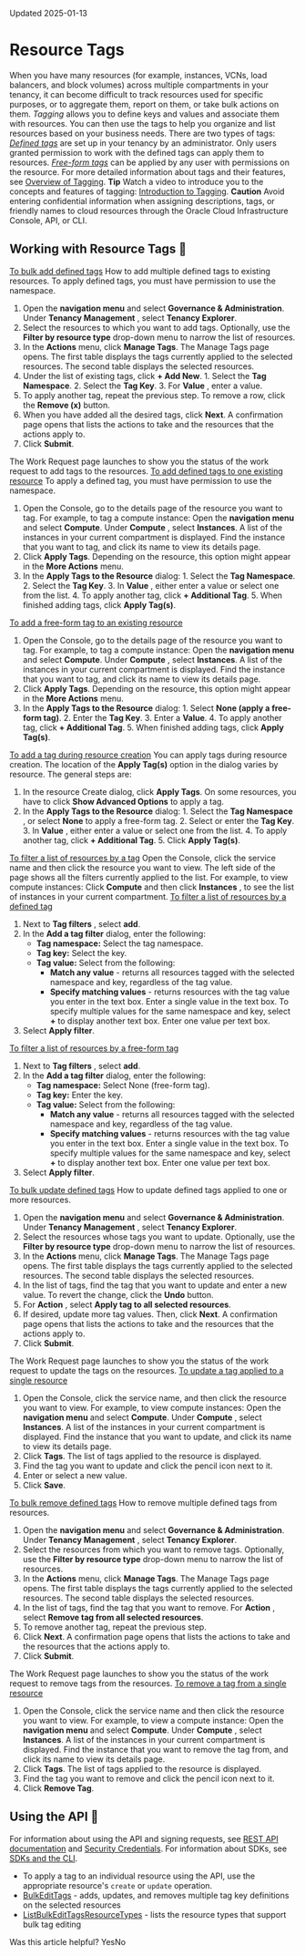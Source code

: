 Updated 2025-01-13
# Resource Tags
When you have many resources (for example, instances, VCNs, load balancers, and block volumes) across multiple compartments in your tenancy, it can become difficult to track resources used for specific purposes, or to aggregate them, report on them, or take bulk actions on them. _Tagging_ allows you to define keys and values and associate them with resources. You can then use the tags to help you organize and list resources based on your business needs.
There are two types of tags:
_[Defined tags](https://docs.oracle.com/iaas/Content/Tagging/Tasks/managingtagsandtagnamespaces.htm)_ are set up in your tenancy by an administrator. Only users granted permission to work with the defined tags can apply them to resources. 
_[Free-form tags](https://docs.oracle.com/iaas/Content/Tagging/Concepts/understandingfreeformtags.htm)_ can be applied by any user with permissions on the resource. 
For more detailed information about tags and their features, see [Overview of Tagging](https://docs.oracle.com/iaas/Content/Tagging/Concepts/taggingoverview.htm).
**Tip** Watch a video to introduce you to the concepts and features of tagging: [Introduction to Tagging](https://www.youtube.com/watch?v=7l5vQtxJFFE).
**Caution** Avoid entering confidential information when assigning descriptions, tags, or friendly names to cloud resources through the Oracle Cloud Infrastructure Console, API, or CLI.
## Working with Resource Tags 🔗 
[To bulk add defined tags](https://docs.oracle.com/en-us/iaas/Content/General/Concepts/resourcetags.htm)
How to add multiple defined tags to existing resources. To apply defined tags, you must have permission to use the namespace.
  1. Open the **navigation menu** and select **Governance & Administration**. Under **Tenancy Management** , select **Tenancy Explorer**.
  2. Select the resources to which you want to add tags. Optionally, use the **Filter by resource type** drop-down menu to narrow the list of resources.
  3. In the **Actions** menu, click **Manage Tags**.
The Manage Tags page opens. The first table displays the tags currently applied to the selected resources. The second table displays the selected resources.
  4. Under the list of existing tags, click **+ Add New**.
    1. Select the **Tag Namespace**.
    2. Select the **Tag Key**.
    3. For **Value** , enter a value.
  5. To apply another tag, repeat the previous step. To remove a row, click the **Remove (x)** button.
  6. When you have added all the desired tags, click **Next**.
A confirmation page opens that lists the actions to take and the resources that the actions apply to.
  7. Click **Submit**.


The Work Request page launches to show you the status of the work request to add tags to the resources.
[To add defined tags to one existing resource](https://docs.oracle.com/en-us/iaas/Content/General/Concepts/resourcetags.htm)
To apply a defined tag, you must have permission to use the namespace. 
  1. Open the Console, go to the details page of the resource you want to tag.
For example, to tag a compute instance: Open the **navigation menu** and select **Compute**. Under **Compute** , select **Instances**. A list of the instances in your current compartment is displayed. Find the instance that you want to tag, and click its name to view its details page.
  2. Click **Apply Tags**. Depending on the resource, this option might appear in the **More Actions** menu.
  3. In the **Apply Tags to the Resource** dialog:
    1. Select the **Tag Namespace**.
    2. Select the **Tag Key**.
    3. In **Value** , either enter a value or select one from the list.
    4. To apply another tag, click **+ Additional Tag**.
    5. When finished adding tags, click **Apply Tag(s)**.


[To add a free-form tag to an existing resource](https://docs.oracle.com/en-us/iaas/Content/General/Concepts/resourcetags.htm)
  1. Open the Console, go to the details page of the resource you want to tag.
For example, to tag a compute instance: Open the **navigation menu** and select **Compute**. Under **Compute** , select **Instances**. A list of the instances in your current compartment is displayed. Find the instance that you want to tag, and click its name to view its details page.
  2. Click **Apply Tags**. Depending on the resource, this option might appear in the **More Actions** menu.
  3. In the **Apply Tags to the Resource** dialog:
    1. Select **None (apply a free-form tag)**.
    2. Enter the **Tag Key**.
    3. Enter a **Value**.
    4. To apply another tag, click **+ Additional Tag**.
    5. When finished adding tags, click **Apply Tag(s)**.


[To add a tag during resource creation](https://docs.oracle.com/en-us/iaas/Content/General/Concepts/resourcetags.htm)
You can apply tags during resource creation. The location of the **Apply Tag(s)** option in the dialog varies by resource. The general steps are:
  1. In the resource Create dialog, click **Apply Tags**. 
On some resources, you have to click **Show Advanced Options** to apply a tag.
  2. In the **Apply Tags to the Resource** dialog:
    1. Select the **Tag Namespace** , or select **None** to apply a free-form tag.
    2. Select or enter the **Tag Key**.
    3. In **Value** , either enter a value or select one from the list.
    4. To apply another tag, click **+ Additional Tag**.
    5. Click **Apply Tag(s)**.


[To filter a list of resources by a tag](https://docs.oracle.com/en-us/iaas/Content/General/Concepts/resourcetags.htm)
Open the Console, click the service name and then click the resource you want to view. The left side of the page shows all the filters currently applied to the list.
For example, to view compute instances: Click **Compute** and then click **Instances** , to see the list of instances in your current compartment. 
[To filter a list of resources by a defined tag](https://docs.oracle.com/en-us/iaas/Content/General/Concepts/resourcetags.htm)
  1. Next to **Tag filters** , select **add**.
  2. In the **Add a tag filter** dialog, enter the following:
     * **Tag namespace:** Select the tag namespace.
     * **Tag key:** Select the key.
     * **Tag value:** Select from the following:
       * **Match any value** - returns all resources tagged with the selected namespace and key, regardless of the tag value.
       * **Specify matching values** - returns resources with the tag value you enter in the text box. Enter a single value in the text box. To specify multiple values for the same namespace and key, select **+** to display another text box. Enter one value per text box.
  3. Select **Apply filter**.


[To filter a list of resources by a free-form tag](https://docs.oracle.com/en-us/iaas/Content/General/Concepts/resourcetags.htm)
  1. Next to **Tag filters** , select **add**.
  2. In the **Add a tag filter** dialog, enter the following:
     * **Tag namespace:** Select None (free-form tag).
     * **Tag key:** Enter the key.
     * **Tag value:** Select from the following:
       * **Match any value** - returns all resources tagged with the selected namespace and key, regardless of the tag value.
       * **Specify matching values** - returns resources with the tag value you enter in the text box. Enter a single value in the text box. To specify multiple values for the same namespace and key, select **+** to display another text box. Enter one value per text box.
  3. Select **Apply filter**.


[To bulk update defined tags](https://docs.oracle.com/en-us/iaas/Content/General/Concepts/resourcetags.htm)
How to update defined tags applied to one or more resources.
  1. Open the **navigation menu** and select **Governance & Administration**. Under **Tenancy Management** , select **Tenancy Explorer**.
  2. Select the resources whose tags you want to update. Optionally, use the **Filter by resource type** drop-down menu to narrow the list of resources.
  3. In the **Actions** menu, click **Manage Tags**.
The Manage Tags page opens. The first table displays the tags currently applied to the selected resources. The second table displays the selected resources.
  4. In the list of tags, find the tag that you want to update and enter a new value. To revert the change, click the **Undo** button.
  5. For **Action** , select **Apply tag to all selected resources**.
  6. If desired, update more tag values. Then, click **Next**.
A confirmation page opens that lists the actions to take and the resources that the actions apply to.
  7. Click **Submit**.


The Work Request page launches to show you the status of the work request to update the tags on the resources.
[To update a tag applied to a single resource](https://docs.oracle.com/en-us/iaas/Content/General/Concepts/resourcetags.htm)
  1. Open the Console, click the service name, and then click the resource you want to view.
For example, to view compute instances: Open the **navigation menu** and select **Compute**. Under **Compute** , select **Instances**. A list of the instances in your current compartment is displayed. Find the instance that you want to update, and click its name to view its details page.
  2. Click **Tags**.
The list of tags applied to the resource is displayed.
  3. Find the tag you want to update and click the pencil icon next to it.
  4. Enter or select a new value.
  5. Click **Save**. 


[To bulk remove defined tags](https://docs.oracle.com/en-us/iaas/Content/General/Concepts/resourcetags.htm)
How to remove multiple defined tags from resources.
  1. Open the **navigation menu** and select **Governance & Administration**. Under **Tenancy Management** , select **Tenancy Explorer**.
  2. Select the resources from which you want to remove tags. Optionally, use the **Filter by resource type** drop-down menu to narrow the list of resources.
  3. In the **Actions** menu, click **Manage Tags**.
The Manage Tags page opens. The first table displays the tags currently applied to the selected resources. The second table displays the selected resources.
  4. In the list of tags, find the tag that you want to remove. For **Action** , select **Remove tag from all selected resources**.
  5. To remove another tag, repeat the previous step.
  6. Click **Next**.
A confirmation page opens that lists the actions to take and the resources that the actions apply to.
  7. Click **Submit**.


The Work Request page launches to show you the status of the work request to remove tags from the resources.
[To remove a tag from a single resource](https://docs.oracle.com/en-us/iaas/Content/General/Concepts/resourcetags.htm)
  1. Open the Console, click the service name and then click the resource you want to view.
For example, to view a compute instance: Open the **navigation menu** and select **Compute**. Under **Compute** , select **Instances**. A list of the instances in your current compartment is displayed. Find the instance that you want to remove the tag from, and click its name to view its details page.
  2. Click **Tags**.
The list of tags applied to the resource is displayed.
  3. Find the tag you want to remove and click the pencil icon next to it.
  4. Click **Remove Tag**.


## Using the API 🔗 
For information about using the API and signing requests, see [REST API documentation](https://docs.oracle.com/iaas/Content/API/Concepts/usingapi.htm) and [Security Credentials](https://docs.oracle.com/iaas/Content/General/Concepts/credentials.htm). For information about SDKs, see [SDKs and the CLI](https://docs.oracle.com/iaas/Content/API/Concepts/sdks.htm).
  * To apply a tag to an individual resource using the API, use the appropriate resource's `create` or `update` operation. 
  * [BulkEditTags](https://docs.oracle.com/iaas/api/#/en/identity/latest/Tag/BulkEditTags) - adds, updates, and removes multiple tag key definitions on the selected resources
  * [ListBulkEditTagsResourceTypes](https://docs.oracle.com/iaas/api/#/en/identity/latest/BulkEditTagsResourceTypeCollection/ListBulkEditTagsResourceTypes) - lists the resource types that support bulk tag editing


Was this article helpful?
YesNo

